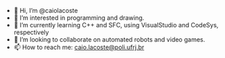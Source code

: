 - 👋 Hi, I’m @caiolacoste
- 👀 I’m interested in programming and drawing.
- 🌱 I’m currently learning C++ and SFC, using VisualStudio and CodeSys, respectively
- 💞️ I’m looking to collaborate on automated robots and video games.
- 📫 How to reach me: caio.lacoste@poli.ufrj.br

<!---
caiolacoste/caiolacoste is a ✨ special ✨ repository because its `README.md` (this file) appears on your GitHub profile.
You can click the Preview link to take a look at your changes.
--->
